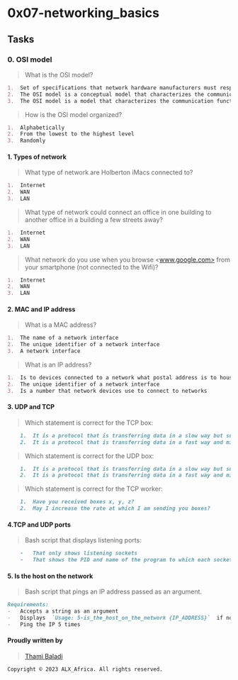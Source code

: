 # 0x07-networking_basics

## Tasks

### 0. OSI model

> What is the OSI model?

```markdown
1.  Set of specifications that network hardware manufacturers must respect
2.  The OSI model is a conceptual model that characterizes the communication functions of a telecommunication system without regard to their underlying internal structure and technology
3.  The OSI model is a model that characterizes the communication functions of a telecommunication system with a strong regard for their underlying internal structure and technology
```

>How is the OSI model organized?

```markdown
1.  Alphabetically
2.  From the lowest to the highest level
3.  Randomly
```

#### 1. Types of network

> What type of network are Holberton iMacs connected to?

```markdown
1.  Internet
2.  WAN
3.  LAN
```

> What type of network could connect an office in one building to another office in a building a few streets away?

```markdown
1.  Internet
2.  WAN
3.  LAN
```

> What network do you use when you browse <www.google.com> from your smartphone (not connected to the Wifi)?

```markdown
1.  Internet
2.  WAN
3.  LAN
```

#### 2. MAC and IP address

>What is a MAC address?

```markdown
1.  The name of a network interface
2.  The unique identifier of a network interface
3.  A network interface
```

>What is an IP address?

```markdown
1.  Is to devices connected to a network what postal address is to houses
2.  The unique identifier of a network interface
3.  Is a number that network devices use to connect to networks
```

#### 3. UDP and TCP

> Which statement is correct for the TCP box:

```markdown
    1.  It is a protocol that is transferring data in a slow way but surely
    2.  It is a protocol that is transferring data in a fast way and might loss data along in the process
```

> Which statement is correct for the UDP box:

```markdown
    1.  It is a protocol that is transferring data in a slow way but surely
    2.  It is a protocol that is transferring data in a fast way and might loss data along in the process
```

> Which statement is correct for the TCP worker:

```markdown
    1.  Have you received boxes x, y, z?
    2.  May I increase the rate at which I am sending you boxes?
```

#### 4.TCP and UDP ports

> Bash script that displays listening ports:

```markdown
    -   That only shows listening sockets
    -   That shows the PID and name of the program to which each socket belongs
```

#### 5. Is the host on the network

> Bash script that pings an IP address passed as an argument.

```markdown
Requirements:
-   Accepts a string as an argument
-   Displays  `Usage: 5-is_the_host_on_the_network {IP_ADDRESS}`  if no argument passed
-   Ping the IP 5 times
```

#### Proudly written by

> [Thami Baladi](https://github.com/ThamiBa)

```markdown
Copyright © 2023 ALX_Africa. All rights reserved.
```

